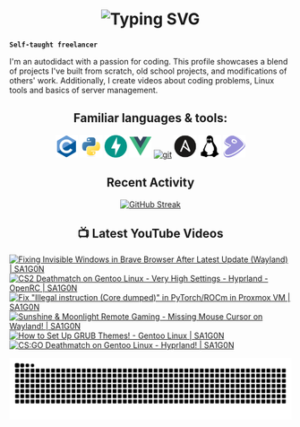 
<h1 align="center">
    <img src="https://readme-typing-svg.demolab.com?font=Fira+Code&weight=500&size=40&duration=2000&pause=1000&color=43F7CDFF&center=true&vCenter=true&random=false&width=500&height=100&lines=SA1G0N;Hello+world.." alt="Typing SVG" />
</h1>

**`Self-taught freelancer`**

I'm an autodidact with a passion for coding. This profile showcases a blend of projects I've built from scratch, old school projects, and modifications of others' work. Additionally, I create videos about coding problems, Linux tools and basics of server management.

<h2 align="center">Familiar languages & tools:</h2>

<p align="center">
    <a href="https://www.cprogramming.com/"><img src="https://github.com/devicons/devicon/blob/master/icons/c/c-original.svg" alt="c" width="40" height="40"/></a>
    <a href="https://www.python.org"><img src="https://github.com/devicons/devicon/blob/master/icons/python/python-original.svg" alt="python" width="40" height="40"/></a>
    <a href="https://www.fastapi.tiangolo.com"><img src="https://github.com/devicons/devicon/blob/master/icons/fastapi/fastapi-original.svg" alt="fastapi" width="40" height="40"/></a>
    <a href="https://www.vuejs.org/"><img src="https://github.com/devicons/devicon/blob/master/icons/vuejs/vuejs-original.svg" alt="vue" width="40" height="40"/></a>
    <a href="https://www.git-scm.com/"><img src="https://www.vectorlogo.zone/logos/git-scm/git-scm-icon.svg" alt="git" width="40" height="40"/></a>
    <a href="https://www.ansible.com/"><img src="https://github.com/devicons/devicon/blob/master/icons/ansible/ansible-original.svg" alt="ansible" width="40" height="40"/></a>
    <a href="https://www.linux.org/"><img src="https://github.com/devicons/devicon/blob/master/icons/linux/linux-plain.svg" alt="linux" width="40" height="40"/></a>
    <a href="https://www.gentoo.org/"><img src="https://github.com/devicons/devicon/blob/master/icons/gentoo/gentoo-plain.svg" alt="gentoo" width="40" height="40"/></a>
</p>

<h2 align="center">Recent Activity</h2>

<div align="center">
  <a href="https://git.io/streak-stats">
    <img src="https://github-readme-streak-stats.herokuapp.com/?user=S41G0N&theme=dark&hide_border=true&background=0c1116&stroke=ffffff&ring=04c444&fire=04c444&currStreakLabel=04c444" alt="GitHub Streak" />
  </a>
</div>

<h2 align="center"> 📺 Latest YouTube Videos </h2>

<!-- BEGIN YOUTUBE-CARDS -->
[![Fixing Invisible Windows in Brave Browser After Latest Update (Wayland) | SA1G0N](https://ytcards.demolab.com/?id=bb5yvyoCiiw&title=Fixing+Invisible+Windows+in+Brave+Browser+After+Latest+Update+%28Wayland%29+%7C+SA1G0N&lang=en&timestamp=1713884895&background_color=%230d1117&title_color=%23ffffff&stats_color=%23dedede&max_title_lines=1&width=250&border_radius=5 "Fixing Invisible Windows in Brave Browser After Latest Update (Wayland) | SA1G0N")](https://www.youtube.com/watch?v=bb5yvyoCiiw)
[![CS2 Deathmatch on Gentoo Linux - Very High Settings - Hyprland - OpenRC | SA1G0N](https://ytcards.demolab.com/?id=X8n8xyby014&title=CS2+Deathmatch+on+Gentoo+Linux+-+Very+High+Settings+-+Hyprland+-+OpenRC+%7C+SA1G0N&lang=en&timestamp=1707771595&background_color=%230d1117&title_color=%23ffffff&stats_color=%23dedede&max_title_lines=1&width=250&border_radius=5 "CS2 Deathmatch on Gentoo Linux - Very High Settings - Hyprland - OpenRC | SA1G0N")](https://www.youtube.com/watch?v=X8n8xyby014)
[![Fix "Illegal instruction (Core dumped)" in PyTorch/ROCm in Proxmox VM | SA1G0N](https://ytcards.demolab.com/?id=dCSZUuBo8Ew&title=Fix+%22Illegal+instruction+%28Core+dumped%29%22+in+PyTorch%2FROCm+in+Proxmox+VM+%7C+SA1G0N&lang=en&timestamp=1704486549&background_color=%230d1117&title_color=%23ffffff&stats_color=%23dedede&max_title_lines=1&width=250&border_radius=5 "Fix \"Illegal instruction (Core dumped)\" in PyTorch/ROCm in Proxmox VM | SA1G0N")](https://www.youtube.com/watch?v=dCSZUuBo8Ew)
[![Sunshine & Moonlight Remote Gaming - Missing Mouse Cursor on Wayland! | SA1G0N](https://ytcards.demolab.com/?id=w1ZiJI838zs&title=Sunshine+%26+Moonlight+Remote+Gaming+-+Missing+Mouse+Cursor+on+Wayland%21+%7C+SA1G0N&lang=en&timestamp=1703608249&background_color=%230d1117&title_color=%23ffffff&stats_color=%23dedede&max_title_lines=1&width=250&border_radius=5 "Sunshine & Moonlight Remote Gaming - Missing Mouse Cursor on Wayland! | SA1G0N")](https://www.youtube.com/watch?v=w1ZiJI838zs)
[![How to Set Up GRUB Themes! - Gentoo Linux | SA1G0N](https://ytcards.demolab.com/?id=V-ZRoNVx25o&title=How+to+Set+Up+GRUB+Themes%21+-+Gentoo+Linux+%7C+SA1G0N&lang=en&timestamp=1687716669&background_color=%230d1117&title_color=%23ffffff&stats_color=%23dedede&max_title_lines=1&width=250&border_radius=5 "How to Set Up GRUB Themes! - Gentoo Linux | SA1G0N")](https://www.youtube.com/watch?v=V-ZRoNVx25o)
[![CS:GO Deathmatch on Gentoo Linux - Hyprland! | SA1G0N](https://ytcards.demolab.com/?id=fBTF3rTw7Mo&title=CS%3AGO+Deathmatch+on+Gentoo+Linux+-+Hyprland%21+%7C+SA1G0N&lang=en&timestamp=1687639983&background_color=%230d1117&title_color=%23ffffff&stats_color=%23dedede&max_title_lines=1&width=250&border_radius=5 "CS:GO Deathmatch on Gentoo Linux - Hyprland! | SA1G0N")](https://www.youtube.com/watch?v=fBTF3rTw7Mo)
<!-- END YOUTUBE-CARDS -->

![GitHub Snake Dark](https://github.com/S41G0N/S41G0N/blob/output/github-contribution-grid-snake-dark.svg)
